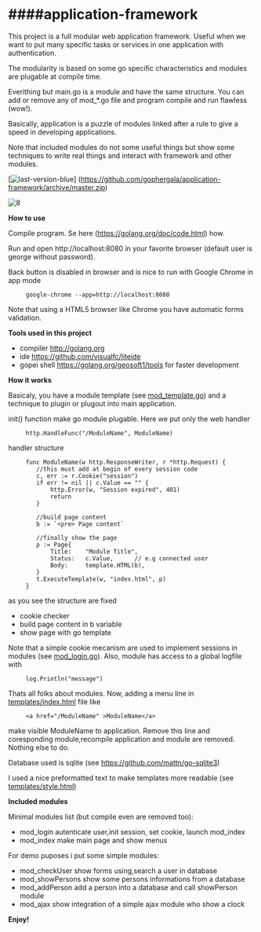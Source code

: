 ####application-framework
====
This project is a full modular web application framework.
Useful when we want to put many specific tasks or services in one application with authentication.

The modularity is based on some go specific characteristics and modules are plugable at compile time.

Everithing but main.go is a module and have the same structure. You can add or remove any of mod_*.go file and program compile and run flawless (wow!).

Basically, application is a puzzle of modules linked after a rule to give a speed in developing applications.

Note that included modules do not some useful things but show some techniques to write
real things and interact with framework and other modules.

[![last-version-blue](https://cloud.githubusercontent.com/assets/6298396/5602522/8967405e-935b-11e4-8777-de3623ed6ad7.png)] (https://github.com/gophergala/application-framework/archive/master.zip)

![8](https://cloud.githubusercontent.com/assets/6298396/5888340/ae14f154-a403-11e4-9c65-a0ab748f6d6c.png)

**How to use**

Compile program. Se here (https://golang.org/doc/code.html) how.

Run and open http://localhost:8080 in your favorite browser (default user is george without password).

Back button is disabled in browser and is nice to run with Google Chrome in app mode

         google-chrome --app=http://localhost:8080
		
Note that using a HTML5 browser like Chrome you have automatic forms validation.

**Tools used in this project**

   * compiler http://golang.org
   * ide      https://github.com/visualfc/liteide
   * gopei shell    https://golang.org/geosoft1/tools for faster development

**How it works**

Basicaly, you have a module template (see [mod_template.go](https://github.com/gophergala/application-framework/blob/master/mod_template.go)) and a technique to plugin or plugout into main application.

init() function make go module plugable. Here we put only the web handler

         http.HandleFunc("/ModuleName", ModuleName)
	
handler structure

         func ModuleName(w http.ResponseWriter, r *http.Request) {
         	//this must add at begin of every session code
         	c, err := r.Cookie("session")
         	if err != nil || c.Value == "" {
         		http.Error(w, "Session expired", 401)
         		return
         	}
         
         	//build page content
         	b := `<pre> Page content`
         	
         	//finally show the page
         	p := Page{
         		Title:    "Module Title",
         		Status:   c.Value,		// e.g connected user
         		Body:     template.HTML(b),
         	}
         	t.ExecuteTemplate(w, "index.html", p)
         }

as you see the structure are fixed

   * cookie checker
   * build page content in b variable
   * show page with go template

Note that a simple cookie mecanism are used to implement sessions in modules (see [mod_login.go](https://github.com/gophergala/application-framework/blob/master/mod_login.go)).
Also, module has access to a global logfile with

         log.Println("message")

Thats all folks about modules. Now, adding a menu line in [templates/index.html](https://github.com/gophergala/application-framework/blob/master/templates/index.html) file like

         <a href="/ModuleName" >ModuleName</a> 

make visible ModuleName to application. Remove this line and coresponding module,recompile application and module are removed. Nothing else to do.

Database used is sqlite (see https://github.com/mattn/go-sqlite3)

I used a nice preformatted text to make templates more readable (see [templates/style.html](https://github.com/gophergala/application-framework/blob/master/templates/style.html))

**Included modules**

Minimal modules list (but compile even are removed too):
- mod_login autenticate user,init session, set cookie, launch mod_index
- mod_index make main page and show menus

For demo puposes i put some simple modules:
- mod_checkUser show forms using,search a user in database
- mod_showPersons show some persons informations from a database
- mod_addPerson add a person into a database and call showPerson module
- mod_ajax show integration of a simple ajax module who show a clock

**Enjoy!**
